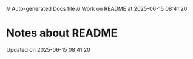 // Auto-generated Docs file
// Work on README at 2025-06-15 08:41:20
# Notes about README
Updated on 2025-06-15 08:41:20
